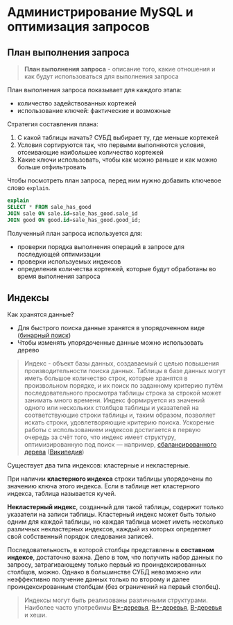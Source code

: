 # Администрирование MySQL и оптимизация запросов

## План выполнения запроса

> **План выполнения запроса** - описание того, какие отношения и как будут использоваться для выполнения запроса

План выполнения запроса показывает для каждого этапа:
* количество задействованных кортежей
* использование ключей: фактические и возможные

Стратегия составления плана:
1. С какой таблицы начать? СУБД выбирает ту, где меньше кортежей
2. Условия сортируются так, что первыми выполняются условия, отсеивающие наибольшее количество кортежей
3. Какие ключи использовать, чтобы как можно раньше и как можно больше отфильтровать

Чтобы посмотреть план запроса, перед ним нужно добавить ключевое слово `explain`.

```sql
explain
SELECT * FROM sale_has_good
JOIN sale ON sale.id=sale_has_good.sale_id
JOIN good ON good.id=sale_has_good.good_id;
```

Полученный план запроса используется для:
* проверки порядка выполнения операций в запросе для последующей оптимизации
* проверки используемых индексов
* определения количества кортежей, которые будут обработаны во время выполнения запроса

## Индексы

Как хранятся данные?
* Для быстрого поиска данные хранятся в упорядоченном виде ([бинарный поиск](https://ru.wikipedia.org/wiki/%D0%94%D0%B2%D0%BE%D0%B8%D1%87%D0%BD%D1%8B%D0%B9_%D0%BF%D0%BE%D0%B8%D1%81%D0%BA))
* Чтобы изменять упорядоченные данные можно использовать дерево

> Индекс - объект базы данных, создаваемый с целью повышения производительности поиска данных. Таблицы в базе данных могут иметь большое количество строк, которые хранятся в произвольном порядке, и их поиск по заданному критерию путём последовательного просмотра таблицы строка за строкой может занимать много времени. Индекс формируется из значений одного или нескольких столбцов таблицы и указателей на соответствующие строки таблицы и, таким образом, позволяет искать строки, удовлетворяющие критерию поиска. Ускорение работы с использованием индексов достигается в первую очередь за счёт того, что индекс имеет структуру, оптимизированную под поиск — например, [сбалансированного дерева](https://ru.wikipedia.org/wiki/%D0%90%D0%92%D0%9B-%D0%B4%D0%B5%D1%80%D0%B5%D0%B2%D0%BE) ([Википедия](https://ru.wikipedia.org/wiki/%D0%98%D0%BD%D0%B4%D0%B5%D0%BA%D1%81_(%D0%B1%D0%B0%D0%B7%D1%8B_%D0%B4%D0%B0%D0%BD%D0%BD%D1%8B%D1%85)))

Существует два типа индексов: кластерные и некластерные.

При наличии **кластерного индекса** строки таблицы упорядочены по значению ключа этого индекса. Если в таблице нет кластерного индекса, таблица называется кучей.

**Некластерный индекс**, созданный для такой таблицы, содержит только указатели на записи таблицы. Кластерный индекс может быть только одним для каждой таблицы, но каждая таблица может иметь несколько различных некластерных индексов, каждый из которых определяет свой собственный порядок следования записей.

Последовательность, в которой столбцы представлены в **составном индексе**, достаточно важна. Дело в том, что получить набор данных по запросу, затрагивающему только первый из проиндексированных столбцов, можно. Однако в большинстве СУБД невозможно или неэффективно получение данных только по второму и далее проиндексированным столбцам (без ограничений на первый столбец).

> Индексы могут быть реализованы различными структурами. Наиболее часто употребимы [B*-деревья](https://ru.wikipedia.org/wiki/B*-%D0%B4%D0%B5%D1%80%D0%B5%D0%B2%D0%BE), [B+-деревья](https://ru.wikipedia.org/wiki/B%2B-%D0%B4%D0%B5%D1%80%D0%B5%D0%B2%D0%BE), [B-деревья](https://ru.wikipedia.org/wiki/B-%D0%B4%D0%B5%D1%80%D0%B5%D0%B2%D0%BE) и хеши.